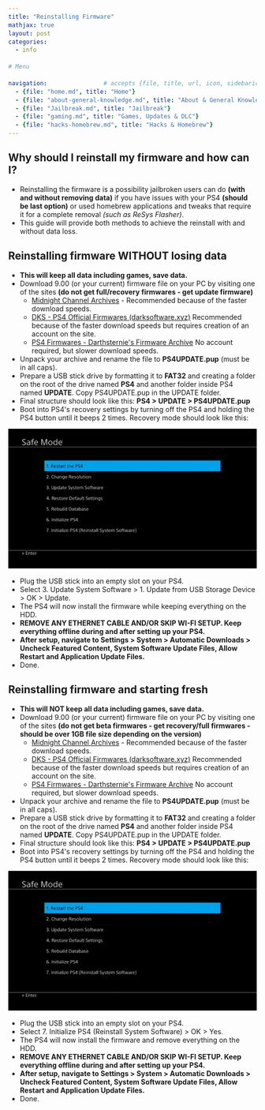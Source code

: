 ```yaml
---
title: "Reinstalling Firmware"
mathjax: true
layout: post
categories:
  - info

# Menu

navigation:                # accepts {file, title, url, icon, sidebaricon}
  - {file: "home.md", title: "Home"}
  - {file: "about-general-knowledge.md", title: "About & General Knowledge"}
  - {file: "Jailbreak.md", title: "Jailbreak"}
  - {file: "gaming.md", title: "Games, Updates & DLC"}
  - {file: "hacks-homebrew.md", title: "Hacks & Homebrew"}
---
```


## Why should I reinstall my firmware and how can I?

* Reinstalling the firmware is a possibility jailbroken users can do **(with and without removing data)** if you have issues with your PS4 **(should be last option)** or used homebrew applications and tweaks that require it for a complete removal *(such as ReSys Flasher)*.
* This guide will provide both methods to achieve the reinstall with and without data loss.

## Reinstalling firmware WITHOUT losing data

* **This will keep all data including games, save data.**
* Download 9.00 (or your current) firmware file on your PC by visiting one of the sites **(do not get full/recovery firmwares - get update firmware)**
   * <a href="https://archive.midnightchannel.net/SonyPS/Firmware/index.php?cat=PS4SYS">Midnight Channel Archives</a> - Recommended because of the faster download speeds.
   * <a href="https://darksoftware.xyz/PS4/FWlist">DKS - PS4 Official Firmwares (darksoftware.xyz)</a> Recommended because of the faster download speeds but requires creation of an account on the site.
   * <a href="https://darthsternie.net/ps4-firmwares/">PS4 Firmwares - Darthsternie's Firmware Archive</a> No account required, but slower download speeds.
* Unpack your archive and rename the file to **PS4UPDATE.pup** (must be in all caps).
* Prepare a USB stick drive by formatting it to **FAT32** and creating a folder on the root of the drive named **PS4** and another folder inside PS4 named **UPDATE**. Copy PS4UPDATE.pup in the UPDATE folder.
* Final structure should look like this: **PS4 > UPDATE > PS4UPDATE.pup**
* Boot into PS4's recovery settings by turning off the PS4 and holding the PS4 button until it beeps 2 times. Recovery mode should look like this:

![Recovery mode](/images/safemode.jpg)

* Plug the USB stick into an empty slot on your PS4.
* Select 3. Update System Software > 1. Update from USB Storage Device > OK > Update.
* The PS4 will now install the firmware while keeping everything on the HDD.
* **REMOVE ANY ETHERNET CABLE AND/OR SKIP WI-FI SETUP. Keep everything offline during and after setting up your PS4.**
* **After setup, navigate to Settings > System > Automatic Downloads > Uncheck Featured Content, System Software Update Files, Allow Restart and Application Update Files.**
* Done.  
 
## Reinstalling firmware and starting fresh

* **This will NOT keep all data including games, save data.**
* Download 9.00 (or your current) firmware file on your PC by visiting one of the sites **(do not get beta firmwares - get recovery/full firmwares - should be over 1GB file size depending on the version)**
   * <a href="https://archive.midnightchannel.net/SonyPS/Firmware/?cat=ps4rec">Midnight Channel Archives</a> - Recommended because of the faster download speeds.
   * <a href="https://darksoftware.xyz/PS4/FWlist">DKS - PS4 Official Firmwares (darksoftware.xyz)</a> Recommended because of the faster download speeds but requires creation of an account on the site.
   * <a href="https://darthsternie.net/ps4-firmwares/">PS4 Firmwares - Darthsternie's Firmware Archive</a> No account required, but slower download speeds.
* Unpack your archive and rename the file to **PS4UPDATE.pup** (must be in all caps).
* Prepare a USB stick drive by formatting it to **FAT32** and creating a folder on the root of the drive named **PS4** and another folder inside PS4 named **UPDATE**. Copy PS4UPDATE.pup in the UPDATE folder.
* Final structure should look like this: **PS4 > UPDATE > PS4UPDATE.pup**
* Boot into PS4's recovery settings by turning off the PS4 and holding the PS4 button until it beeps 2 times. Recovery mode should look like this:

![Recovery mode](/images/safemode.jpg)

* Plug the USB stick into an empty slot on your PS4.
* Select 7. Initialize PS4 (Reinstall System Software) > OK > Yes.
* The PS4 will now install the firmware and remove everything on the HDD.
* **REMOVE ANY ETHERNET CABLE AND/OR SKIP WI-FI SETUP. Keep everything offline during and after setting up your PS4.**
* **After setup, navigate to Settings > System > Automatic Downloads > Uncheck Featured Content, System Software Update Files, Allow Restart and Application Update Files.**
* Done.  
